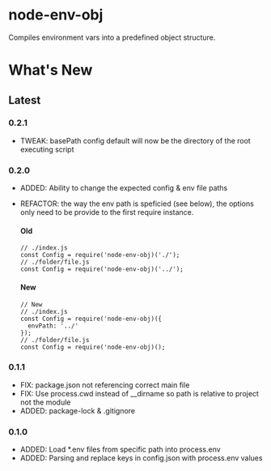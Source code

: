 # node-env-obj
Compiles environment vars into a predefined object structure.

# What's New

## Latest

### 0.2.1
* TWEAK: basePath config default will now be the directory of the root executing script
### 0.2.0

- ADDED: Ability to change the expected config & env file paths
- REFACTOR: the way the env path is speficied (see below), the options only need to be provide to the first require instance.

  #### Old
  ```
  // ./index.js
  const Config = require('node-env-obj)('./');
  // ./folder/file.js
  const Config = require('node-env-obj)('../');
  ```
  #### New
  ```
  // New
  // ./index.js
  const Config = require('node-env-obj)({
    envPath: '../'
  });
  // ./folder/file.js
  const Config = require('node-env-obj)();
  ```

### 0.1.1
- FIX: package.json not referencing correct main file
- FIX: Use process.cwd instead of __dirname so path is relative to project not the module
- ADDED: package-lock & .gitignore

### 0.1.0
- ADDED: Load *.env files from specific path into process.env
- ADDED: Parsing and replace keys in config.json with process.env values